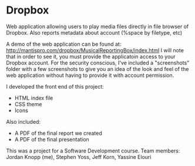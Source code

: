 Dropbox
=======

Web application allowing users to play media files directly in file browser of Dropbox.  Also reports metadata about account (%space by filetype, etc)

A demo of the web application can be found at: http://mantispro.com/dropbox/MusicalReportingBox/index.html
I will note that in order to see it, you must provide the applicatoin access to your Dropbox account.
For the security conscious, I've included a "screenshots" folder with a few screenshots to give you an idea of the look and feel of the web application without having to provide it with account permission.

I developed the front end of this project:
- HTML index file
- CSS theme
- Icons

Also included:
- A PDF of the final report we created
- A PDF of the final presentation







This was a project for a Software Development course.  Team members: 
Jordan Knopp (me), Stephen Yoss, Jeff Korn, Yassine Elouri

